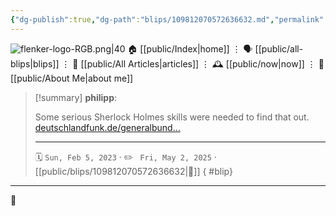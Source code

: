 ```yaml
---
{"dg-publish":true,"dg-path":"blips/109812070572636632.md","permalink":"/blips/109812070572636632/","title":"philipp on mastodon @ 2023-02-05","created":"2023-02-05T12:13:41","updated":"2025-05-02T08:50:43"}
---
```



<div class="transclusion internal-embed is-loaded"><div class="markdown-embed">




![flenker-logo-RGB.png|40](/img/user/attachments/flenker-logo-RGB.png)
🏠 [[public/Index\|home]]  ⋮ 🗣️ [[public/all-blips\|blips]] ⋮  📝 [[public/All Articles\|articles]]  ⋮ 🕰️ [[public/now\|now]] ⋮ 🪪 [[public/About Me\|about me]]


</div></div>


> [!summary] **philipp**:
>
> Some serious Sherlock Holmes skills were needed to find that out. [deutschlandfunk.de/generalbund…](https://www.deutschlandfunk.de/generalbundesanwalt-warnt-vor-neu-rechten-in-buergerlichem-gewand-100.html)
> - - -
>
> 🗓️ <code>Sun, Feb 5, 2023</code>  · ✏️ <code> Fri, May 2, 2025</code>  · [[public/blips/109812070572636632\|🔗]]
{ #blip}


- - -

 👾
